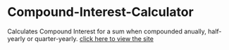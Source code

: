 # Compound-Interest-Calculator
Calculates Compound Interest for a sum when compounded anually, half-yearly or quarter-yearly.
[click here to view the site](https://compound-interest-calculator.pages.dev/)
